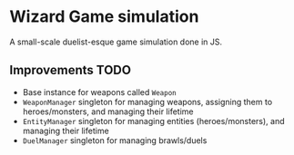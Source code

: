# Wizard Game simulation

A small-scale duelist-esque game simulation done in JS.

## Improvements TODO

- Base instance for weapons called `Weapon`
- `WeaponManager` singleton for managing weapons, assigning them to heroes/monsters, and managing their lifetime
- `EntityManager` singleton for managing entities (heroes/monsters), and managing their lifetime
- `DuelManager` singleton for managing brawls/duels